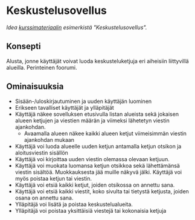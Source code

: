 # Keskustelusovellus
*Idea [kurssimateriaalin](https://hy-tsoha.github.io/materiaali/aiheen_valinta/) esimerkistä "Keskustelusovellus".* 

## Konsepti

Alusta, jonne käyttäjät voivat luoda keskusteluketjuja eri aiheisiin liittyvillä alueilla. Perinteinen foorumi.

## Ominaisuuksia
* Sisään-/uloskirjautuminen ja uuden käyttäjän luominen
* Erikseen tavalliset käyttäjät ja ylläpitäjät
* Käyttäjä näkee sovelluksen etusivulla listan alueista sekä jokaisen alueen ketjujen ja viestien määrän ja viimeksi lähetetyn viestin ajankohdan.
	* Avaamalla alueen näkee kaikki alueen ketjut viimeisimmän viestin ajankohdan mukaan
* Käyttäjä voi luoda alueelle uuden ketjun antamalla ketjun otsikon ja aloitusviestin sisällön
* Käyttäjä voi kirjoittaa uuden viestin olemassa olevaan ketjuun.
* Käyttäjä voi muokata luomansa ketjun otsikkoa sekä lähettämänsä viestin sisältöä. Muokkauksesta jää muille näkyvä jälki. Käyttäjä voi myös poistaa ketjun tai viestin.
* Käyttäjä voi etsiä kaikki ketjut, joiden otsikossa on annettu sana.
* Käyttäjä voi etsiä kaikki viestit, koko sivulta tai tietystä ketjusta, joiden osana on annettu sana.
* Ylläpitäjä voi lisätä ja poistaa keskustelualueita.
* Ylläpitäjä voi poistaa yksittäisiä viestejä tai kokonaisia ketjuja
